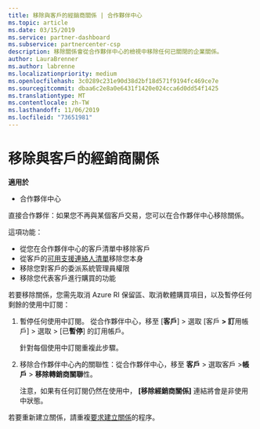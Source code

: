 ```yaml
---
title: 移除與客戶的經銷商關係 | 合作夥伴中心
ms.topic: article
ms.date: 03/15/2019
ms.service: partner-dashboard
ms.subservice: partnercenter-csp
description: 移除關係會從合作夥伴中心的檢視中移除任何已關閉的企業關係。
author: LauraBrenner
ms.author: labrenne
ms.localizationpriority: medium
ms.openlocfilehash: 3c0289c231e90d38d2bf18d571f9194fc469ce7e
ms.sourcegitcommit: dbaa6c2e8a0e6431f1420e024cca6d0dd54f1425
ms.translationtype: MT
ms.contentlocale: zh-TW
ms.lasthandoff: 11/06/2019
ms.locfileid: "73651981"
---
```

# <a name="remove-a-reseller-relationship-with-a-customer"></a>移除與客戶的經銷商關係

**適用於**

-   合作夥伴中心

直接合作夥伴：如果您不再與某個客戶交易，您可以在合作夥伴中心移除關係。 

這項功能：
*  從您在合作夥伴中心的客戶清單中移除客戶
*  從客戶的[可用支援連絡人清單](assign-support-contacts.md)移除您本身
*  移除您對客戶的委派系統管理員權限
*  移除您代表客戶進行購買的功能

若要移除關係，您需先取消 Azure RI 保留區、取消軟體購買項目，以及暫停任何剩餘的使用中訂閱：
1. 暫停任何使用中訂閱。 從合作夥伴中心，移至 [**客戶**] > 選取 [客戶 **> 訂**用帳戶] > 選取 > [已**暫停**] 的訂用帳戶。 

   針對每個使用中訂閱重複此步驟。

2. 移除合作夥伴中心內的關聯性：從合作夥伴中心，移至 **客戶** > 選取客戶 >**帳戶** > **移除轉銷商關聯**性。

   注意，如果有任何訂閱仍然在使用中， **\[移除經銷商關係\]** 連結將會是非使用中狀態。 

若要重新建立關係，請重複[要求建立關係](request-a-relationship-with-a-customer.md)的程序。
